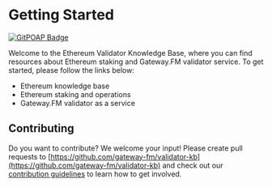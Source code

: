 # Getting Started

[![GitPOAP Badge](https://public-api.gitpoap.io/v1/repo/gateway-fm/validator-kb/badge)](https://www.gitpoap.io/gh/gateway-fm/validator-kb)

Welcome to the Ethereum Validator Knowledge Base, where you can find resources
about Ethereum staking and Gateway.FM validator service. To get started,
please follow the links below:

* Ethereum knowledge base
* Ethereum staking and operations
* Gateway.FM validator as a service

## Contributing

Do you want to contribute? We welcome your input! Please create pull requests
to [https://github.com/gateway-fm/validator-kb](https://github.com/gateway-fm/validator-kb) and check out our
[contribution guidelines](CONTRIBUTING.md) to learn how to get involved.
